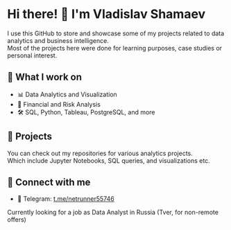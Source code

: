 # Hi there! 👋 I'm Vladislav Shamaev

I use this GitHub to store and showcase some of my projects related to data analytics and business intelligence.  
Most of the projects here were done for learning purposes, case studies or personal interest.  

## 🚀 What I work on  
- 📊 Data Analytics and Visualization  
- 🏦 Financial and Risk Analysis  
- 🛠 SQL, Python, Tableau, PostgreSQL, and more  

## 📂 Projects  
You can check out my repositories for various analytics projects.  
Which include Jupyter Notebooks, SQL queries, and visualizations etc.  

## 🔗 Connect with me  
- 💬 Telegram: [t.me/netrunner55746](https://t.me/netrunner55746)  

Currently looking for a job as Data Analyst in Russia (Tver, for non-remote offers)
